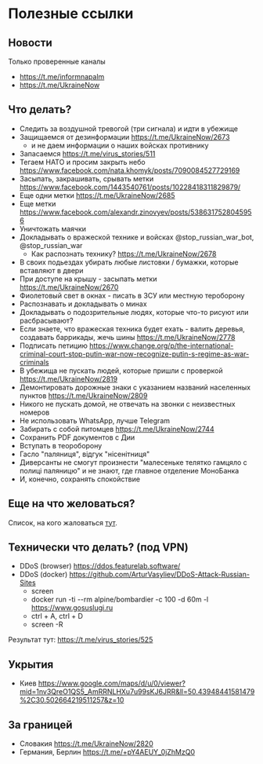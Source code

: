 # Полезные ссылки

## Новости

Только проверенные каналы
* https://t.me/informnapalm
* https://t.me/UkraineNow

## Что делать?
* Следить за воздушной тревогой (три сигнала) и идти в убежище
* Защищаемся от дезинформации https://t.me/UkraineNow/2673
  * и не даем информации о наших войсках противнику
* Запасаемся https://t.me/virus_stories/511
* Тегаем НАТО и просим закрыть небо https://www.facebook.com/nata.khomyk/posts/7090084527729169
* Засыпать, закрашивать, срывать метки https://www.facebook.com/1443540761/posts/10228418311829879/
* Еще одни метки https://t.me/UkraineNow/2685
* Еще метки https://www.facebook.com/alexandr.zinovyev/posts/5386317528045956
* Уничтожать маячки
* Докладывать о вражеской технике и войсках @stop_russian_war_bot, @stop_russian_war
  * Как распознать технику? https://t.me/UkraineNow/2678
* В своих подьездах убирать любые листовки / бумажки, которые вставляют в двери
* При доступе на крышу - засыпать метки https://t.me/UkraineNow/2670
* Фиолетовый свет в окнах - писать в ЗСУ или местную тероборону
* Распознавать и докладывать о минах
* Докладывать о подозрительные людях, которые что-то рисуют или расбрасывают?
* Если знаете, что вражеская техника будет ехать - валить деревья, создавать баррикады, жечь шины https://t.me/UkraineNow/2778
* Подписать петицию https://www.change.org/p/the-international-criminal-court-stop-putin-war-now-recognize-putin-s-regime-as-war-criminals
* В убежища не пускать людей, которые пришли с проверкой https://t.me/UkraineNow/2819
* Демонтировать дорожные знаки с указанием названий населенных пунктов https://t.me/UkraineNow/2809
* Никого не пускать домой, не отвечать на звонки с неизвестных номеров
* Не использовать WhatsApp, лучше Telegram
* Забирать с собой питомцев https://t.me/UkraineNow/2744
* Сохранить PDF документов с Дии
* Вступать в теороборону
* Гасло "паляниця", відгук "нісенітниця"
* Диверсанты не смогут произнести "малесеньке телятко гамцяло с полиці паляницю" и не знают, где главное отделение МоноБанка
* И, конечно, сохранять спокойствие

## Еще на что желоваться?
Список, на кого жаловаться [тут](./REPORT.md).

## Технически что делать? (под VPN)
* DDoS (browser) https://ddos.featurelab.software/
* DDoS (docker) https://github.com/ArturVasyliev/DDoS-Attack-Russian-Sites
    * screen
    * docker run -ti --rm alpine/bombardier -c 100 -d 60m -l https://www.gosuslugi.ru
    * ctrl + A, ctrl + D
    * screen -R

Результат тут: https://t.me/virus_stories/525

## Укрытия
* Киев https://www.google.com/maps/d/u/0/viewer?mid=1nv3QreO1QS5_AmRRNLHXu7u99sKJ6JRR&ll=50.43948441581479%2C30.502664219511257&z=10

## За границей
* Словакия https://t.me/UkraineNow/2820
* Германия, Берлин https://t.me/+pY4AEUY_0jZhMzQ0
